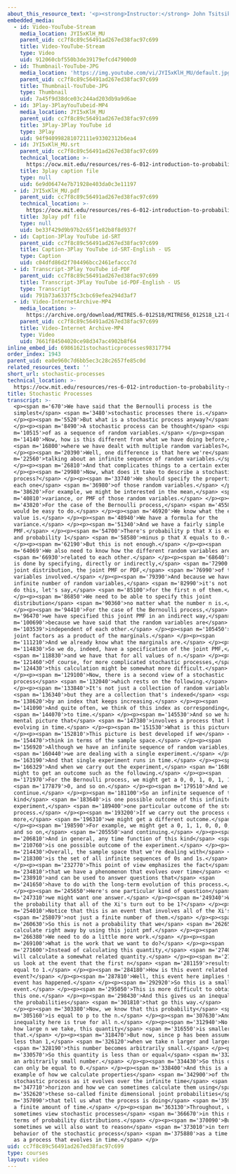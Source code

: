 ```yaml
---
about_this_resource_text: '<p><strong>Instructor:</strong> John Tsitsiklis</p>'
embedded_media:
  - id: Video-YouTube-Stream
    media_location: JYI5xKlH_MU
    parent_uid: cc7f8c89c56491ad267ed38fac97c699
    title: Video-YouTube-Stream
    type: Video
    uid: 912060cbf550b3de39179efcd47900d0
  - id: Thumbnail-YouTube-JPG
    media_location: 'https://img.youtube.com/vi/JYI5xKlH_MU/default.jpg'
    parent_uid: cc7f8c89c56491ad267ed38fac97c699
    title: Thumbnail-YouTube-JPG
    type: Thumbnail
    uid: 7a45f9d38dce03c244ad203db9a9d6ae
  - id: 3Play-3PlayYouTubeid-MP4
    media_location: JYI5xKlH_MU
    parent_uid: cc7f8c89c56491ad267ed38fac97c699
    title: 3Play-3Play YouTube id
    type: 3Play
    uid: 94f940998281072111e93302312b6ea4
  - id: JYI5xKlH_MU.srt
    parent_uid: cc7f8c89c56491ad267ed38fac97c699
    technical_location: >-
      https://ocw.mit.edu/resources/res-6-012-introduction-to-probability-spring-2018/part-iii-random-processes/stochastic-processes/JYI5xKlH_MU.srt
    title: 3play caption file
    type: null
    uid: 6e9d06474e7b71928e403da0c3e11197
  - id: JYI5xKlH_MU.pdf
    parent_uid: cc7f8c89c56491ad267ed38fac97c699
    technical_location: >-
      https://ocw.mit.edu/resources/res-6-012-introduction-to-probability-spring-2018/part-iii-random-processes/stochastic-processes/JYI5xKlH_MU.pdf
    title: 3play pdf file
    type: null
    uid: be33f429d9b97b2c65f1e82b8f8d937f
  - id: Caption-3Play YouTube id-SRT
    parent_uid: cc7f8c89c56491ad267ed38fac97c699
    title: Caption-3Play YouTube id-SRT-English - US
    type: Caption
    uid: c04dfd86d2f704496bcc2461efaccc7d
  - id: Transcript-3Play YouTube id-PDF
    parent_uid: cc7f8c89c56491ad267ed38fac97c699
    title: Transcript-3Play YouTube id-PDF-English - US
    type: Transcript
    uid: 791b73a6337f5c3cbc69efea294d3af7
  - id: Video-InternetArchive-MP4
    media_location: >-
      https://archive.org/download/MITRES.6-012S18/MITRES6_012S18_L21-03_300k.mp4
    parent_uid: cc7f8c89c56491ad267ed38fac97c699
    title: Video-Internet Archive-MP4
    type: Video
    uid: 7661f84504020ce98d347ac4902b8f64
inline_embed_id: 69861621stochasticprocesses98317794
order_index: 1943
parent_uid: ea0e960c7d6bb5ec3c28c2657fe85c0d
related_resources_text: ''
short_url: stochastic-processes
technical_location: >-
  https://ocw.mit.edu/resources/res-6-012-introduction-to-probability-spring-2018/part-iii-random-processes/stochastic-processes
title: Stochastic Processes
transcript: >-
  <p><span m='670'>We have said that the Bernoulli process is the
  simplest</span> <span m='3480'>stochastic processes there is.</span>
  </p><p><span m='5520'>But what is a stochastic process anyway?</span>
  </p><p><span m='8490'>A stochastic process can be thought</span> <span
  m='10515'>of as a sequence of random variables.</span> </p><p><span
  m='14140'>Now, how is this different from what we have doing before,</span>
  <span m='16800'>where we have dealt with multiple random variables?</span>
  </p><p><span m='20390'>Well, one difference is that here we're</span> <span
  m='22560'>talking about an infinite sequence of random variables.</span>
  </p><p><span m='26810'>And that complicates things to a certain extent.</span>
  </p><p><span m='29980'>Now, what does it take to describe a stochastic
  process?</span> </p><p><span m='33740'>We should specify the properties of
  each one</span> <span m='36980'>of those random variables.</span> </p><p><span
  m='38620'>For example, we might be interested in the mean,</span> <span
  m='40810'>variance, or PMF of those random variables.</span> </p><p><span
  m='43820'>For the case of the Bernoulli process,</span> <span m='45580'>this
  would be easy to do.</span> </p><p><span m='46920'>We know what the expected
  value is.</span> </p><p><span m='48940'>We have a formula for the
  variance.</span> </p><p><span m='51340'>And we have a fairly simple
  PMF.</span> </p><p><span m='54700'>There's probability p that X is equal to 1
  and probability 1</span> <span m='58580'>minus p that X equals to 0.</span>
  </p><p><span m='62190'>But this is not enough.</span> </p><p><span
  m='64069'>We also need to know how the different random variables are</span>
  <span m='66930'>related to each other.</span> </p><p><span m='68640'>And this
  is done by specifying, directly or indirectly,</span> <span m='72900'>the
  joint distribution, the joint PMF or PDF,</span> <span m='76990'>of the random
  variables involved.</span> </p><p><span m='79390'>And because we have an
  infinite number of random variables,</span> <span m='82990'>it's not enough to
  do this, let's say,</span> <span m='85100'>for the first n of them.</span>
  </p><p><span m='86850'>We need to be able to specify this joint
  distribution</span> <span m='90360'>no matter what the number n is.</span>
  </p><p><span m='94410'>For the case of the Bernoulli process,</span> <span
  m='96470'>we have specified this joint PMF in an indirect way,</span> <span
  m='100690'>because we have said that the random variables are</span> <span
  m='103539'>independent of each other.</span> </p><p><span m='105450'>So the
  joint factors as a product of the marginals.</span> </p><p><span
  m='111210'>And we already know what the marginals are.</span> </p><p><span
  m='114830'>So we do, indeed, have a specification of the joint PMF,</span>
  <span m='118830'>and we have that for all values of n.</span> </p><p><span
  m='121460'>Of course, for more complicated stochastic processes,</span> <span
  m='124430'>this calculation might be somewhat more difficult.</span>
  </p><p><span m='129100'>Now, there is a second view of a stochastic
  process</span> <span m='132040'>which rests on the following.</span>
  </p><p><span m='133840'>It's not just a collection of random variables,</span>
  <span m='136340'>but they are a collection that's indexed</span> <span
  m='138620'>by an index that keeps increasing.</span> </p><p><span
  m='141090'>And quite often, we think of this index as corresponding</span>
  <span m='144070'>to time.</span> </p><p><span m='145530'>And so we have a
  mental picture that</span> <span m='147380'>involves a process that keeps
  evolving in time.</span> </p><p><span m='151530'>What is this picture?</span>
  </p><p><span m='152810'>This picture is best developed if we</span> <span
  m='154470'>think in terms of the sample space.</span> </p><p><span
  m='156920'>Although we have an infinite sequence of random variables,</span>
  <span m='160440'>we are dealing with a single experiment.</span> </p><p><span
  m='163190'>And that single experiment runs in time.</span> </p><p><span
  m='166329'>And when we carry out the experiment,</span> <span m='168610'>we
  might to get an outcome such as the following.</span> </p><p><span
  m='171970'>For the Bernoulli process, we might get a 0, 0, 1, 0, 1, 1,</span>
  <span m='177879'>0, and so on.</span> </p><p><span m='179510'>And we
  continue.</span> </p><p><span m='181100'>So an infinite sequence of that
  kind</span> <span m='183640'>is one possible outcome of this infinitely long
  experiment,</span> <span m='189400'>one particular outcome of the stochastic
  process.</span> </p><p><span m='193200'>If we carry out the process once
  more,</span> <span m='196310'>we might get a different outcome.</span>
  </p><p><span m='198590'>For example, we might get a 0, 1, 1, 0, 0, 0, 1, 1,
  and so on,</span> <span m='205550'>and continuing.</span> </p><p><span
  m='206810'>And in general, any time function of this kind</span> <span
  m='210760'>is one possible outcome of the experiment.</span> </p><p><span
  m='214430'>Overall, the sample space that we're dealing with</span> <span
  m='218300'>is the set of all infinite sequences of 0s and 1s.</span>
  </p><p><span m='232770'>This point of view emphasizes the fact</span> <span
  m='234810'>that we have a phenomenon that evolves over time</span> <span
  m='238910'>and can be used to answer questions that</span> <span
  m='241650'>have to do with the long-term evolution of this process.</span>
  </p><p><span m='245650'>Here's one particular kind of question</span> <span
  m='247310'>we might want one answer.</span> </p><p><span m='249340'>What is
  the probability that all of the Xi's turn out to be 1?</span> </p><p><span
  m='254010'>Notice that this is an event that involves all of the Xi's</span>
  <span m='258079'>not just a finite number of them.</span> </p><p><span
  m='260630'>So this is not a probability that we</span> <span m='262650'>can
  calculate right away by using this joint pmf.</span> </p><p><span
  m='266380'>We need to do a little more work.</span> </p><p><span
  m='269100'>What is the work that we want to do?</span> </p><p><span
  m='271600'>Instead of calculating this quantity,</span> <span m='274010'>we
  will calculate a somewhat related quantity.</span> </p><p><span m='276900'>Let
  us look at the event that the first n</span> <span m='281159'>results were
  equal to 1.</span> </p><p><span m='284180'>How is this event related to this
  event?</span> </p><p><span m='287810'>Well, this event here implies that this
  event has happened.</span> </p><p><span m='292920'>So this is a smaller
  event.</span> </p><p><span m='295050'>This is more difficult to obtain than
  this one.</span> </p><p><span m='298430'>And this gives us an inequality for
  the probabilities</span> <span m='301810'>that go this way.</span>
  </p><p><span m='303380'>Now, we know that this probability</span> <span
  m='305160'>is equal to p to the n.</span> </p><p><span m='307630'>And this
  inequality here is true for all n.</span> </p><p><span m='312940'>No matter
  how large n we take, this quantity</span> <span m='316550'>is smaller than
  that.</span> </p><p><span m='318470'>But now, since p has been assumed to be
  less than 1,</span> <span m='326120'>when we take n larger and larger,</span>
  <span m='328190'>this number becomes arbitrarily small.</span> </p><p><span
  m='330570'>So this quantity is less than or equal</span> <span m='332480'>to
  an arbitrarily small number.</span> </p><p><span m='334430'>So this quantity
  can only be equal to 0.</span> </p><p><span m='338400'>And this is a simple
  example of how we calculate properties</span> <span m='342900'>of the
  stochastic process as it evolves over the infinite time</span> <span
  m='347710'>horizon and how we can sometimes calculate them using</span> <span
  m='352620'>these so-called finite dimensional joint probabilities</span> <span
  m='357090'>that tell us what the process is doing</span> <span m='359100'>over
  a finite amount of time.</span> </p><p><span m='363130'>Throughout, we will
  sometimes view stochastic processes</span> <span m='366670'>in this manner, in
  terms of probability distributions.</span> </p><p><span m='370090'>But
  sometimes we will also want to reason</span> <span m='373010'>in terms of the
  behavior of the stochastic process</span> <span m='375880'>as a time function,
  as a process that evolves in time.</span> </p>
uid: cc7f8c89c56491ad267ed38fac97c699
type: courses
layout: video
---
```

